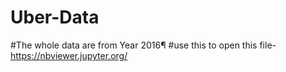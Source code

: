 # Uber-Data
#The whole data are from Year 2016¶
#use this to open this file-https://nbviewer.jupyter.org/

